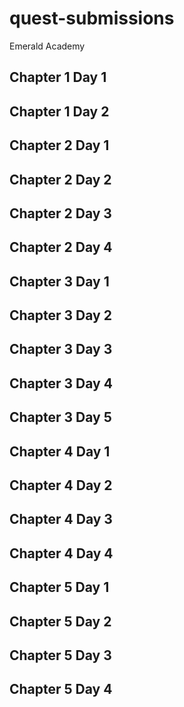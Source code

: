 # quest-submissions
Emerald Academy 


## Chapter 1 Day 1

## Chapter 1 Day 2


## Chapter 2 Day 1

## Chapter 2 Day 2

## Chapter 2 Day 3

## Chapter 2 Day 4


## Chapter 3 Day 1

## Chapter 3 Day 2

## Chapter 3 Day 3

## Chapter 3 Day 4

## Chapter 3 Day 5


## Chapter 4 Day 1

## Chapter 4 Day 2

## Chapter 4 Day 3

## Chapter 4 Day 4



## Chapter 5 Day 1

## Chapter 5 Day 2

## Chapter 5 Day 3

## Chapter 5 Day 4
